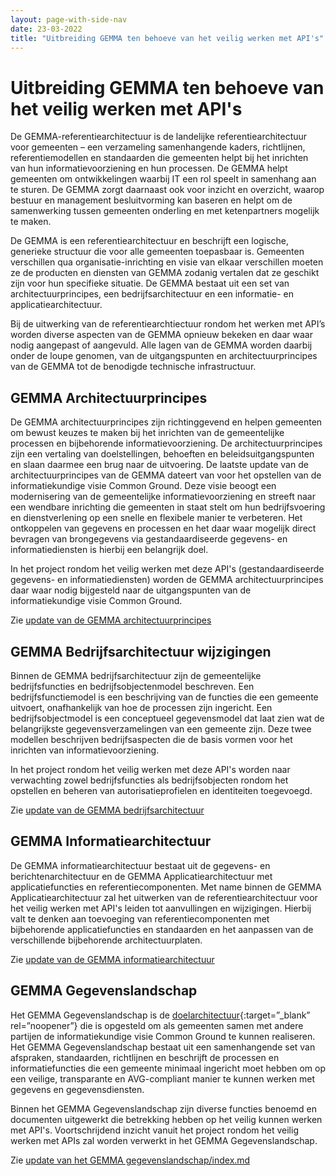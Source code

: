 ```yaml
---
layout: page-with-side-nav
date: 23-03-2022
title: "Uitbreiding GEMMA ten behoeve van het veilig werken met API's"
---
```

# Uitbreiding GEMMA ten behoeve van het veilig werken met API's
De GEMMA-referentiearchitectuur is de landelijke referentiearchitectuur voor gemeenten – een verzameling samenhangende kaders, richtlijnen, referentiemodellen en standaarden die gemeenten helpt bij het inrichten van hun informatievoorziening en hun processen. De GEMMA helpt gemeenten om ontwikkelingen waarbij IT een rol speelt in samenhang aan te sturen. De GEMMA zorgt daarnaast ook voor inzicht en overzicht, waarop bestuur en management besluitvorming kan baseren en helpt om de samenwerking tussen gemeenten onderling en met ketenpartners mogelijk te maken.

De GEMMA is een referentiearchitectuur en beschrijft een logische, generieke structuur die voor alle gemeenten toepasbaar is. Gemeenten verschillen qua organisatie-inrichting en visie van elkaar verschillen moeten ze de producten en diensten van GEMMA zodanig vertalen dat ze geschikt zijn voor hun specifieke situatie. De GEMMA bestaat uit een set van architectuurprincipes, een bedrijfsarchitectuur en een informatie- en applicatiearchitectuur.

Bij de uitwerking van de referentiearchtiectuur rondom het werken met API’s worden diverse aspecten van de GEMMA opnieuw bekeken en daar waar nodig aangepast of aangevuld. Alle lagen van de GEMMA worden daarbij onder de loupe genomen, van de uitgangspunten en architectuurprincipes van de GEMMA tot de benodigde technische infrastructuur. 

## GEMMA Architectuurprincipes
De GEMMA architectuurprincipes zijn richtinggevend en helpen gemeenten om bewust keuzes te maken bij het inrichten van de gemeentelijke processen en bijbehorende informatievoorziening. De architectuurprincipes zijn een vertaling van doelstellingen, behoeften en beleidsuitgangspunten en slaan daarmee een brug naar de uitvoering. De laatste update van de architectuurprincipes van de GEMMA dateert van voor het opstellen van de informatiekundige visie Common Ground. Deze visie  beoogt een modernisering van de gemeentelijke informatievoorziening en streeft naar een wendbare inrichting die gemeenten in staat stelt om hun bedrijfsvoering en dienstverlening op een snelle en flexibele manier te verbeteren. Het ontkoppelen van gegevens en processen en het daar waar mogelijk direct bevragen van brongegevens via gestandaardiseerde gegevens- en informatiediensten is hierbij een belangrijk doel. 

In het project rondom het veilig werken met deze API's (gestandaardiseerde gegevens- en informatiediensten) worden de GEMMA architectuurprincipes daar waar nodig bijgesteld naar de uitgangspunten van de informatiekundige visie Common Ground.

Zie [update van de GEMMA architectuurprincipes](./principes/index.md)

## GEMMA Bedrijfsarchitectuur wijzigingen
Binnen de GEMMA bedrijfsarchitectuur zijn de gemeentelijke bedrijfsfuncties en bedrijfsobjectenmodel beschreven. Een bedrijfsfunctiemodel is een beschrijving van de functies die een gemeente uitvoert, onafhankelijk van hoe de processen zijn ingericht. Een bedrijfsobjectmodel is een conceptueel gegevensmodel dat laat zien wat de belangrijkste gegevensverzamelingen van een gemeente zijn. Deze twee modellen beschrijven bedrijfsaspecten die de basis vormen voor het inrichten van informatievoorziening. 

In het project rondom het veilig werken met deze API's worden naar verwachting zowel bedrijfsfuncties als bedrijfsobjecten rondom het opstellen en beheren van autorisatieprofielen en identiteiten toegevoegd.

Zie [update van de GEMMA bedrijfsarchitectuur](./bedrijfsarchitectuur/index.md)

## GEMMA Informatiearchitectuur
De GEMMA informatiearchitectuur bestaat uit de gegevens- en berichtenarchitectuur en de GEMMA Applicatiearchitectuur met applicatiefuncties en referentiecomponenten. Met name binnen de GEMMA Applicatiearchitectuur zal het uitwerken van de referentiearchitectuur voor het veilig werken met API's leiden tot aanvullingen en wijzigingen. Hierbij valt te denken aan toevoeging van referentiecomponenten met bijbehorende applicatiefuncties en standaarden en het aanpassen van de verschillende bijbehorende architectuurplaten.

 Zie [update van de GEMMA informatiearchitectuur](./informatiearchitectuur/index.md)
 
 ## GEMMA Gegevenslandschap
Het GEMMA Gegevenslandschap is de [doelarchitectuur](https://www.gemmaonline.nl/index.php/Gegevenslandschap){:target=”_blank” rel=”noopener”} die is opgesteld om als gemeenten samen met andere partijen de informatiekundige visie Common Ground te kunnen realiseren. Het GEMMA Gegevenslandschap bestaat uit een samenhangende set van afspraken, standaarden, richtlijnen en beschrijft de processen en informatiefuncties die een gemeente minimaal ingericht moet hebben om op een veilige, transparante en AVG-compliant manier te kunnen werken met gegevens en gegevensdiensten.

Binnen het GEMMA Gegevenslandschap zijn diverse functies benoemd en documenten uitgewerkt die betrekking hebben op het veilig kunnen werken met API's. Voortschrijdend inzicht vanuit het project rondom het veilig werken met APIs zal worden verwerkt in het GEMMA Gegevenslandschap. 

Zie [update van het GEMMA gegevenslandschap/index.md](./gegevenslandschap/index.md)
